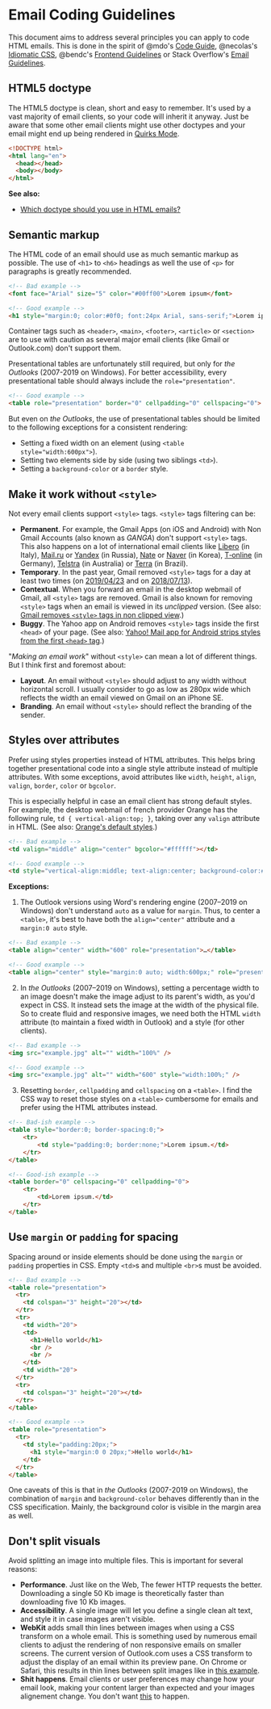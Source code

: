 # Email Coding Guidelines

This document aims to address several principles you can apply to code HTML emails. This is done in the spirit of @mdo's [Code Guide](https://www.github.com/mdo/code-guide/), @necolas's [Idiomatic CSS](https://www.github.com/necolas/idiomatic-css), @bendc's [Frontend Guidelines](https://www.github.com/bendc/frontend-guidelines) or Stack Overflow's [Email Guidelines](https://www.stackoverflow.design/email/guidelines/).

## HTML5 doctype

The HTML5 doctype is clean, short and easy to remember. It's used by a vast majority of email clients, so your code will inherit it anyway. Just be aware that some other email clients might use other doctypes and your email might end up being rendered in [Quirks Mode](https://developer.mozilla.org/en-US/docs/Web/HTML/Quirks_Mode_and_Standards_Mode).

```html
<!DOCTYPE html>
<html lang="en">
  <head></head>
  <body></body>
</html>
```

**See also:**

* [Which doctype should you use in HTML emails?](https://emails.hteumeuleu.com/which-doctype-should-you-use-in-html-emails-cd323fdb793c)

## Semantic markup

The HTML code of an email should use as much semantic markup as possible. The use of `<h1>` to `<h6>` headings as well the use of `<p>` for paragraphs is greatly recommended. 

```html
<!-- Bad example -->
<font face="Arial" size="5" color="#00ff00">Lorem ipsum</font>

<!-- Good example -->
<h1 style="margin:0; color:#0f0; font:24px Arial, sans-serif;">Lorem ipsum</h1>
```

Container tags such as `<header>`, `<main>`, `<footer>`, `<article>` or `<section>` are to use with caution as several major email clients (like Gmail or Outlook.com) don't support them.

Presentational tables are unfortunately still required, but only for *the Outlooks* (2007-2019 on Windows). For better accessibility, every presentational table should always include the `role="presentation"`.

```html
<!-- Good example -->
<table role="presentation" border="0" cellpadding="0" cellspacing="0">
```

But even on *the Outlooks*, the use of presentational tables should be limited to the following exceptions for a consistent rendering:

* Setting a fixed width on an element (using `<table style="width:600px">`).
* Setting two elements side by side (using two siblings `<td>`).
* Setting a `background-color` or a `border` style.


## Make it work without `<style>`

Not every email clients support `<style>` tags. `<style>` tags filtering can be:

* **Permanent**. For example, the Gmail Apps (on iOS and Android) with Non Gmail Accounts (also known as *GANGA*) don't support `<style>` tags. This also happens on a lot of international email clients like [Libero](http://www.libero.it/mail/) (in Italy), [Mail.ru](https://mail.ru/) or [Yandex](https://mail.yandex.com/) (in Russia), [Nate](http://home.mail.nate.com/) or [Naver](https://mail.naver.com/) (in Korea), [T‑online](https://freemail.t-online.de/) (in Germany), [Telstra](https://www.my.telstra.com.au/) (in Australia) or [Terra](https://mail.terra.com.br/) (in Brazil).
* **Temporary**. In the past year, Gmail removed `<style>` tags for a day at least two times (on [2019/04/23](https://twitter.com/TaxiforEmail/status/1120645381669494785) and on [2018/07/13](https://twitter.com/HTeuMeuLeu/status/1017741221182263296)).
* **Contextual**. When you forward an email in the desktop webmail of Gmail, all `<style>` tags are removed. Gmail is also known for removing `<style>` tags when an email is viewed in its *unclipped* version. (See also: [Gmail removes `<style>` tags in non clipped view](https://github.com/hteumeuleu/email-bugs/issues/56).)
* **Buggy**. The Yahoo app on Android removes `<style>` tags inside the first `<head>` of your page. (See also: [Yahoo! Mail app for Android strips styles from the first `<head>` tag](https://github.com/hteumeuleu/email-bugs/issues/28).)

"*Making an email work*" without `<style>` can mean a lot of different things. But I think first and foremost about:

* **Layout**. An email without `<style>` should adjust to any width without horizontal scroll. I usually consider to go as low as 280px wide which reflects the width an email viewed on Gmail on an iPhone SE.
* **Branding**. An email without `<style>` should reflect the branding of the sender.

## Styles over attributes

Prefer using styles properties instead of HTML attributes. This helps bring together presentational code into a single style attribute instead of multiple attributes. With some exceptions, avoid attributes like `width`, `height`, `align`, `valign`, `border`, `color` or `bgcolor`.

This is especially helpful in case an email client has strong default styles. For example, the desktop webmail of french provider Orange has the following rule, `td { vertical-align:top; }`, taking over any `valign` attribute in HTML. (See also: [Orange's default styles](https://github.com/hteumeuleu/email-bugs/issues/48).)

```html
<!-- Bad example -->
<td valign="middle" align="center" bgcolor="#ffffff"></td>

<!-- Good example -->
<td style="vertical-align:middle; text-align:center; background-color:#fff;"></td>
```

**Exceptions:**

1. The Outlook versions using Word's rendering engine (2007–2019 on Windows) don't understand `auto` as a value for `margin`. Thus, to center a `<table>`, it's best to have both the `align="center"` attribute and a `margin:0 auto` style.

```html
<!-- Bad example -->
<table align="center" width="600" role="presentation">…</table>

<!-- Good example -->
<table align="center" style="margin:0 auto; width:600px;" role="presentation">…</table>
```

2. In *the Outlooks* (2007–2019 on Windows), setting a percentage width to an image doesn't make the image adjust to its parent's width, as you'd expect in CSS. It instead sets the image at the width of the physical file. So to create fluid and responsive images, we need both the HTML `width` attribute (to maintain a fixed width in Outlook) and a style (for other clients).

```html
<!-- Bad example -->
<img src="example.jpg" alt="" width="100%" />

<!-- Good example -->
<img src="example.jpg" alt="" width="600" style="width:100%;" />
```

3. Resetting `border`, `cellpadding` and `cellspacing` on a `<table>`. I find the CSS way to reset those styles on a `<table>` cumbersome for emails and prefer using the HTML attributes instead.

```html
<!-- Bad-ish example -->
<table style="border:0; border-spacing:0;">
	<tr>
		<td style="padding:0; border:none;">Lorem ipsum.</td>
	</tr>
</table>

<!-- Good-ish example -->
<table border="0" cellspacing="0" cellpadding="0">
	<tr>
		<td>Lorem ipsum.</td>
	</tr>
</table>
```


## Use `margin` or `padding` for spacing

Spacing around or inside elements should be done using the `margin` or `padding` properties in CSS. Empty `<td>`s and multiple `<br>`s must be avoided.

```html
<!-- Bad example -->
<table role="presentation">
  <tr>
    <td colspan="3" height="20"></td>
  </tr>
  <tr>
    <td width="20">
    <td>
      <h1>Hello world</h1>
      <br />
      <br />
    </td>
    <td width="20">
  </tr>
  <tr>
    <td colspan="3" height="20"></td>
  </tr>
</table>

<!-- Good example -->
<table role="presentation">
  <tr>
    <td style="padding:20px;">
      <h1 style="margin:0 0 20px;">Hello world</h1>
    </td>
  </tr>
</table>
```

One caveats of this is that in *the Outlooks* (2007-2019 on Windows), the combination of `margin` and `background-color` behaves differently than in the CSS specification. Mainly, the background color is visible in the margin area as well.

## Don't split visuals

Avoid splitting an image into multiple files. This is important for several reasons:

* **Performance**. Just like on the Web, The fewer HTTP requests the better. Downloading a single 50 Kb image is theoretically faster than downloading five 10 Kb images.
* **Accessibility**. A single image will let you define a single clean alt text, and style it in case images aren't visible.
* **WebKit** adds small thin lines between images when using a CSS transform on a whole email. This is something used by numerous email clients to adjust the rendering of non responsive emails on smaller screens. The current version of Outlook.com uses a CSS transform to adjust the display of an email within its preview pane. On Chrome or Safari, this results in thin lines between split images like in [this example](https://cdn-images-1.medium.com/max/2400/1*2CHIjuhc9JSmpNjoSQl3aw.jpeg).
* **Shit happens**. Email clients or user preferences may change how your email look, making your content larger than expected and your images alignement change. You don't want [this](https://imgur.com/NhoEN) to happen.